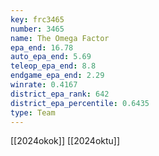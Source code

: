 ```yaml
---
key: frc3465
number: 3465
name: The Omega Factor
epa_end: 16.78
auto_epa_end: 5.69
teleop_epa_end: 8.8
endgame_epa_end: 2.29
winrate: 0.4167
district_epa_rank: 642
district_epa_percentile: 0.6435
type: Team
---
```

[[2024okok]]
[[2024oktu]]
